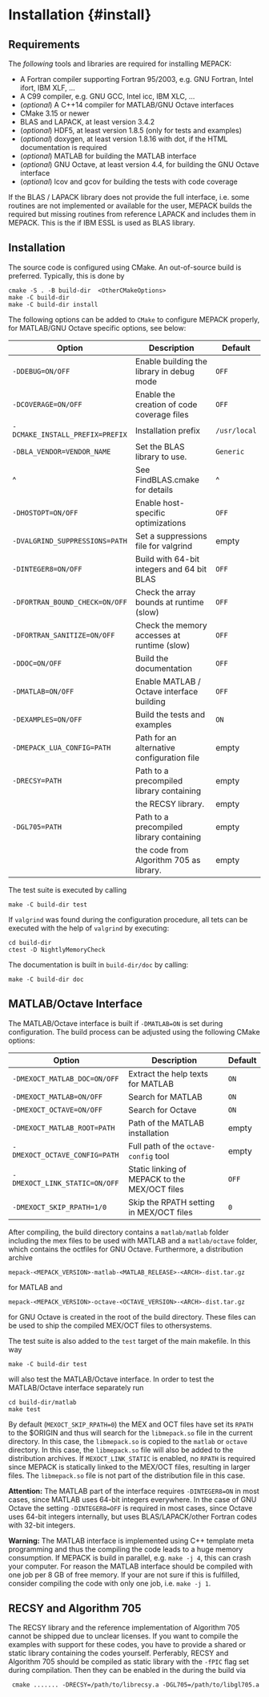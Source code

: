 # Installation                                                      {#install}

## Requirements

The *following* tools and libraries are required for installing MEPACK:

 - A Fortran compiler supporting Fortran 95/2003, e.g. GNU Fortran, Intel ifort,
   IBM XLF, ...
 - A C99 compiler, e.g. GNU GCC, Intel icc, IBM XLC, ...
 - (*optional*) A C++14 compiler for MATLAB/GNU Octave interfaces
 - CMake 3.15 or newer
 - BLAS and LAPACK, at least version 3.4.2
 - (*optional*) HDF5, at least version 1.8.5 (only for tests and examples)
 - (*optional*) doxygen, at least version 1.8.16 with dot, if the HTML
   documentation is required
 - (*optional*) MATLAB for building the MATLAB interface
 - (*optional*) GNU Octave, at least version 4.4, for building the GNU Octave
   interface
 - (*optional*) lcov and gcov for building the tests with code coverage

If the BLAS / LAPACK library does not provide the full interface, i.e. some
routines are not implemented or available for the user, MEPACK builds the
required but missing routines from reference LAPACK and includes them in MEPACK.
This is the if IBM ESSL is used as BLAS library.

## Installation

The source code is configured using CMake. An out-of-source build is preferred.
Typically, this is done by
```shell
cmake -S . -B build-dir  <OtherCMakeOptions>
make -C build-dir
make -C build-dir install
```

The following options can be added to `CMake` to configure MEPACK properly, for
MATLAB/GNU Octave specific options, see below:

|  Option                         | Description                                 | Default      |
|---------------------------------|---------------------------------------------|--------------|
| `-DDEBUG=ON/OFF`                | Enable building the library in debug mode   | `OFF`        |
| `-DCOVERAGE=ON/OFF`             | Enable the creation of code coverage files  | `OFF`        |
| `-DCMAKE_INSTALL_PREFIX=PREFIX` | Installation prefix                         | `/usr/local` |
| `-DBLA_VENDOR=VENDOR_NAME`      | Set the BLAS library to use.                | `Generic`    |
| ^                               | See FindBLAS.cmake for details              | ^            |
| `-DHOSTOPT=ON/OFF`              | Enable host-specific optimizations          | `OFF`        |
| `-DVALGRIND_SUPPRESSIONS=PATH`  | Set a suppressions file for valgrind        | empty        |
| `-DINTEGER8=ON/OFF`             | Build with 64-bit integers and 64 bit BLAS  | `OFF`        |
| `-DFORTRAN_BOUND_CHECK=ON/OFF`  | Check the array bounds at runtime (slow)    | `OFF`        |
| `-DFORTRAN_SANITIZE=ON/OFF`     | Check the memory accesses at runtime (slow) | `OFF`        |
| `-DDOC=ON/OFF`                  | Build the documentation                     | `OFF`        |
| `-DMATLAB=ON/OFF`               | Enable MATLAB / Octave interface building   | `OFF`        |
| `-DEXAMPLES=ON/OFF`             | Build the tests and examples                | `ON`         |
| `-DMEPACK_LUA_CONFIG=PATH`      | Path for an alternative configuration file  | empty        |
| `-DRECSY=PATH`                  | Path to a precompiled library containing    | empty        |
|                                 | the RECSY library.                          | empty        |
| `-DGL705=PATH`                  | Path to a precompiled library containing    | empty        |
|                                 | the code from Algorithm 705 as library.     | empty        |

The test suite is executed by calling
```shell
make -C build-dir test
```
If `valgrind` was found during the configuration procedure, all tets can be
executed with the help of `valgrind` by executing:
```shell
cd build-dir
ctest -D NightlyMemoryCheck
```

The documentation is built in `build-dir/doc` by calling:
```shell
make -C build-dir doc
```

## MATLAB/Octave Interface

The MATLAB/Octave interface is built if `-DMATLAB=ON` is set during
configuration. The build process can be adjusted using the following CMake
options:

|  Option                       | Description                                   |  Default  |
|-------------------------------|-----------------------------------------------|-----------|
| `-DMEXOCT_MATLAB_DOC=ON/OFF`  | Extract the help texts for MATLAB             | `ON`      |
| `-DMEXOCT_MATLAB=ON/OFF`      | Search for MATLAB                             | `ON`      |
| `-DMEXOCT_OCTAVE=ON/OFF`      | Search for Octave                             | `ON`      |
| `-DMEXOCT_MATLAB_ROOT=PATH`   | Path of the MATLAB installation               | empty     |
| `-DMEXOCT_OCTAVE_CONFIG=PATH` | Full path of the `octave-config` tool         | empty     |
| `-DMEXOCT_LINK_STATIC=ON/OFF` | Static linking of MEPACK to the MEX/OCT files | `OFF`     |
| `-DMEXOCT_SKIP_RPATH=1/0`     | Skip the RPATH setting in MEX/OCT files       | `0`       |

After compiling, the build directory contains a `matlab/matlab` folder including
the mex files to be used with MATLAB and a `matlab/octave` folder, which
contains the octfiles for GNU Octave. Furthermore, a distribution archive
```
mepack-<MEPACK_VERSION>-matlab-<MATLAB_RELEASE>-<ARCH>-dist.tar.gz
```
for MATLAB and
```
mepack-<MEPACK_VERSION>-octave-<OCTAVE_VERSION>-<ARCH>-dist.tar.gz
```
for GNU Octave is created in the root of the build directory. These files can be
used to ship the compiled MEX/OCT files to othersystems.

The test suite is also added to the `test`
target of the main makefile. In this way
```shell
make -C build-dir test
```
will also test the MATLAB/Octave interface. In order to test the MATLAB/Octave
interface separately run
```shell
cd build-dir/matlab
make test
```

By default (`MEXOCT_SKIP_RPATH=0`) the MEX and OCT files have set its `RPATH` to
the $ORIGIN and thus will search for the `libmepack.so` file in the current
directory. In this case, the `libmepack.so` is copied to the `matlab` or
`octave` directory. In this case, the `libmepack.so` file will also be added to
the distribution archives. If `MEXOCT_LINK_STATIC` is enabled, no `RPATH` is
required since MEPACK is statically linked to the MEX/OCT files, resulting in
larger files. The `libmepack.so` file is not part of the distribution file in
this case.

**Attention:** The MATLAB part of the interface requires `-DINTEGER8=ON` in most
cases, since MATLAB uses 64-bit integers everywhere. In the case of GNU Octave
the setting `-DINTEGER8=OFF` is required in most cases, since Octave uses 64-bit
integers internally, but uses  BLAS/LAPACK/other Fortran codes with 32-bit
integers.

**Warning:** The MATLAB interface is implemented using C++ template meta
programming and thus the compiling the code leads to a huge memory consumption.
If MEPACK is build in parallel, e.g. `make -j 4`, this can crash your computer.
For reason the MATLAB interface should be compiled with one job per 8 GB of free
memory. If your are not sure if this is fulfilled, consider compiling the code
with only one job, i.e. `make -j 1`.

## RECSY and Algorithm 705

The RECSY library and the reference implementation of Algorithm 705 cannot be
shipped due to unclear licenses. If you want to compile the examples with
support for these codes, you have to provide a shared or static library
containing the codes yourself. Perferably, RECSY and Algorithm 705 should be
compiled as static library with the `-fPIC` flag set during compilation. Then
they can be enabled in the during the build via
```
 cmake ....... -DRECSY=/path/to/librecsy.a -DGL705=/path/to/libgl705.a
```

